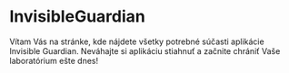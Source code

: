 # InvisibleGuardian
Vítam Vás na stránke, kde nájdete všetky potrebné súčasti aplikácie Invisible Guardian. Neváhajte si aplikáciu stiahnuť a začnite chrániť Vaše laboratórium ešte dnes!

